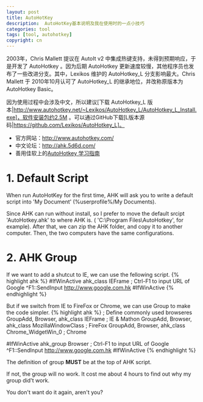 ```yaml
---
layout: post
title: AutoHotKey
description:  AutoHotKey基本说明及我在使用时的一点小技巧
categories: tool
tags: [tool, autohotkey]
copyright: cn
---
```


2003年，Chris Mallett 提议在 AutoIt v2 中集成热键支持，未得到预期响应，于是开发了 AutoHotkey 。因为后期 AutoHotkey 更新速度较慢，其他程序员也发布了一些改进分支。其中，Lexikos 维护的 AutoHotkey_L 分支影响最大。Chris Mallett 于 2010年10月认可了 AutoHotkey_L 的继承地位，并改称原版本为 AutoHotkey Basic。

因为使用过程中会涉及中文，所以建议[下载 AutoHotkey_L 版本|http://www.autohotkey.net/~Lexikos/AutoHotkey_L/AutoHotkey_L_Install.exe]，软件安装包约2.5M
。可以通过GitHub下载[L版本源码|https://github.com/Lexikos/AutoHotkey_L]。

* 官方网站：<http://www.autohotkey.com/>
* 中文论坛：<http://ahk.5d6d.com/>
* 善用佳软上的[AutoHotkey 学习指南](http://xbeta.info/autohotkey-guide-2.htm)

# 1. Default Script

When run AutoHotKey for the first time, AHK will ask you to write a default script into 'My Document' (%userprofile%/My Documents).

Since AHK can run without install, so I prefer to move the default srcipt 'AutoHotkey.ahk' to where AHK is. ( 'C:\Program Files\AutoHotkey\', for example). After that, we can zip the AHK folder, and copy it to another computer. Then, the two computers have the same configurations.

# 2. AHK Group
If we want to add a shutcut to IE, we can use the fellowing script. 
{% highlight ahk %}
#IfWinActive ahk_class IEFrame
    ; Ctrl-F1 to input URL of Google
    ^F1::SendInput  http://www.google.com.hk
#IfWinActive
{% endhighlight %}

But if we switch from IE to FireFox or Chrome, we can use Group to make the code simpler. 
{% highlight ahk %}
; Define commonly used browseres
GroupAdd, Browser, ahk_class IEFrame                ; IE & Mathon
GroupAdd, Browser, ahk_class MozillaWindowClass     ; FireFox
GroupAdd, Browser, ahk_class Chrome_WidgetWin_0     ; Chrome

#IfWinActive ahk_group Browser
    ; Ctrl-F1 to input URL of Google
    ^F1::SendInput  http://www.google.com.hk
#IfWinActive
{% endhighlight %}


The definition of group <b>MUST</b>  be at the top of AHK script.

If not, the group will no work. It cost me about 4 hours to find out why my group did't work. 

You don't want do it again, aren't you?

